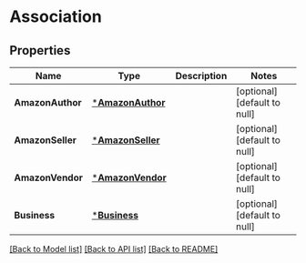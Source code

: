 # Association

## Properties
Name | Type | Description | Notes
------------ | ------------- | ------------- | -------------
**AmazonAuthor** | [***AmazonAuthor**](AmazonAuthor.md) |  | [optional] [default to null]
**AmazonSeller** | [***AmazonSeller**](AmazonSeller.md) |  | [optional] [default to null]
**AmazonVendor** | [***AmazonVendor**](AmazonVendor.md) |  | [optional] [default to null]
**Business** | [***Business**](Business.md) |  | [optional] [default to null]

[[Back to Model list]](../README.md#documentation-for-models) [[Back to API list]](../README.md#documentation-for-api-endpoints) [[Back to README]](../README.md)

